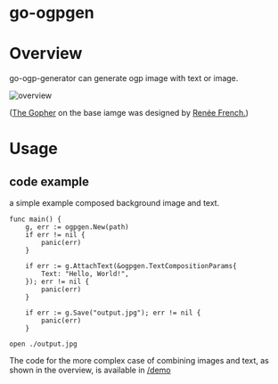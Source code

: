 # go-ogpgen

# Overview

go-ogp-generator can generate ogp image with text or image.

![overview](https://user-images.githubusercontent.com/7589567/144695117-61ef81e7-04ce-4f4d-b5f8-77bc2596f787.png)

([The Gopher](https://blog.golang.org/gopher) on the base iamge was designed by [Renée French.](http://reneefrench.blogspot.com/))

# Usage

## code example

a simple example composed background image and text.

```
func main() {
	g, err := ogpgen.New(path)
	if err != nil {
		panic(err)
	}

	if err := g.AttachText(&ogpgen.TextCompositionParams{
		Text: "Hello, World!",
	}); err != nil {
		panic(err)
	}

    if err := g.Save("output.jpg"); err != nil {
		panic(err)
	}
```

```
open ./output.jpg
```

The code for the more complex case of combining images and text, as shown in the overview, is available in [/demo](./demo)
